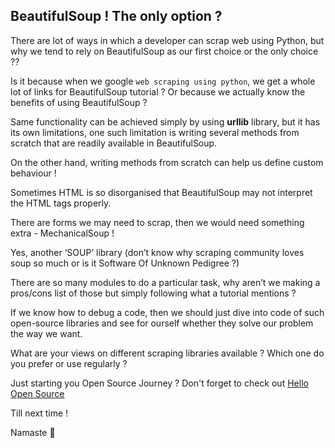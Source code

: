 ## BeautifulSoup ! The only option ?

There are lot of ways in which a developer can scrap web using Python, but why we tend to rely on BeautifulSoup as our first choice or the only choice ??

Is it because when we google `web scraping using python`, we get a whole lot of links for BeautifulSoup tutorial ? Or because we actually know the benefits of using BeautifulSoup ?

Same functionality can be achieved simply by using **urllib** library, but it has its own limitations, one such limitation is writing several methods from scratch that are readily available in BeautifulSoup.

On the other hand, writing methods from scratch can help us define custom behaviour !

Sometimes HTML is so disorganised that BeautifulSoup may not interpret the HTML tags properly.

There are forms we may need to scrap, then we would need something extra - MechanicalSoup !

Yes, another ‘SOUP’ library (don’t know why scraping community loves soup so much or is it Software Of Unknown Pedigree ?)

There are so many modules to do a particular task, why aren’t we making a pros/cons list of those but simply following what a tutorial mentions ?

If we know how to debug a code, then we should just dive into code of such open-source libraries and see for ourself whether they solve our problem the way we want.

What are your views on different scraping libraries available ? Which one do you prefer or use regularly ?

Just starting you Open Source Journey ? Don't forget to check out [Hello Open Source](https://github.com/siddharth2016/hello-open-source)

Till next time !

Namaste 🙏